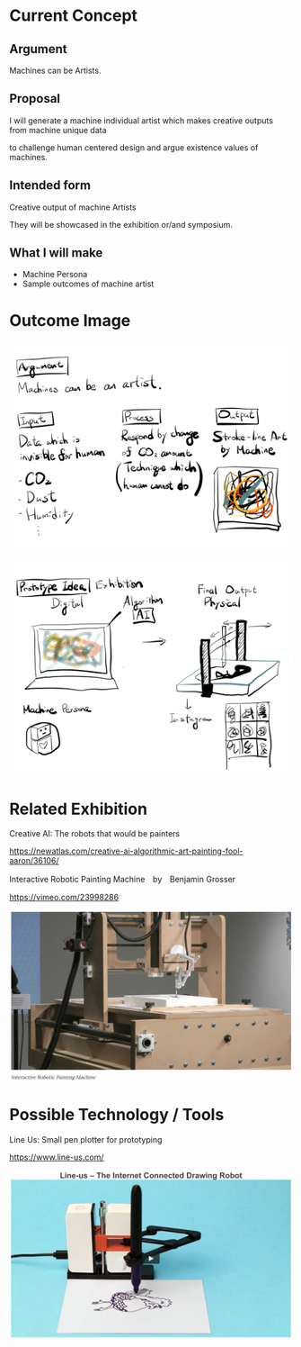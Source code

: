 # Current Concept

## Argument
Machines can be Artists.

## Proposal
I will generate a machine individual artist which makes creative outputs from machine unique data

to challenge human centered design and argue existence values of machines.

## Intended form
Creative output of machine Artists

They will be showcased in the exhibition or/and symposium.

## What I will make

- Machine Persona
- Sample outcomes of machine artist

# Outcome Image

![](img/proto/Paper.Journal.20.png)

![](img/proto/Paper.Journal.21.png)


# Related Exhibition

Creative AI: The robots that would be painters

https://newatlas.com/creative-ai-algorithmic-art-painting-fool-aaron/36106/

Interactive Robotic Painting Machine　by　Benjamin Grosser

https://vimeo.com/23998286

![](img/proto/robot.png)

# Possible Technology / Tools

Line Us: Small pen plotter for prototyping

https://www.line-us.com/

![](img/proto/lineus.png)
